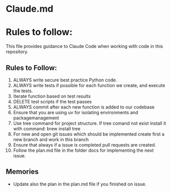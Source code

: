 # Claude.md

# Rules to follow:
This file provides guidance to Claude Code when working with code in this repository.

## Rules to Follow:
1. ALWAYS write secure best practice Python code.
2. ALWAYS write tests if possible for each function we create, and execute the tests.
3. Iterate function based on test results
4. DELETE test scripts if the test passes
5. ALWAYS commit after each new function is added to our codebase
6. Ensure that you are using uv for isolating environments and packagemanagement
7. Use tree command for project structure. If tree comand not exist install it with command: brew install tree
8. For new and open git issues which should be implemented create first a new branch and work in this branch
9. Ensure that always if a issue is completed pull requests are created.
10. Follow the plan.md file in the folder docs for implementing the next issue. 

## Memories
- Update also the plan in the plan.md file if you finished on issue.